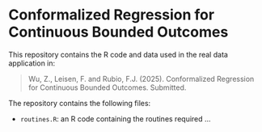 # Conformalized Regression for Continuous Bounded Outcomes

This repository contains the R code and data used in the real data application in:

> Wu, Z., Leisen, F. and Rubio, F.J. (2025). Conformalized Regression for Continuous Bounded Outcomes. Submitted.

The repository contains the following files:

- `routines.R`: an R code containing the routines required ...
